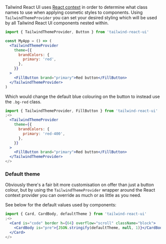 Tailwind React UI uses [React context](https://reactjs.org/docs/context.html) in order to determine what class names to use when applying cosmetic styles to components. Using `TailwindThemeProvider` you can set your desired styling which will be used by all Tailwind React UI components nested within.

```jsx static
import { TailwindThemeProvider, Button } from 'tailwind-react-ui'

const MyApp = () => (
  <TailwindThemeProvider
    theme={{
      brandColors: {
        primary: 'red',
      },
    }}
  >
    <FillButton brand="primary">Red button</FillButton>
  </TailwindThemeProvider>
)
```

Which would change the default blue colouring on the button to instead use the `.bg-red` class.

```jsx
import { TailwindThemeProvider, FillButton } from 'tailwind-react-ui'
;<>
  <TailwindThemeProvider
    theme={{
      brandColors: {
        primary: 'red-400',
      },
    }}
  >
    <FillButton brand="primary">Red button</FillButton>
  </TailwindThemeProvider>
</>
```

### Default theme

Obviously there's a fair bit more customisation on offer than just a button colour, but by using the `TailwindThemeProvider` wrapper around the React context provider you can override as much or as little as you need.

See below for the default values used by components:

```jsx noeditor
import { Card, CardBody, defaultTheme } from 'tailwind-react-ui'
;<>
  <Card is="code" border h={64} overflow="scroll" className="block">
    <CardBody is="pre">{JSON.stringify(defaultTheme, null, 1)}</CardBody>
  </Card>
</>
```
